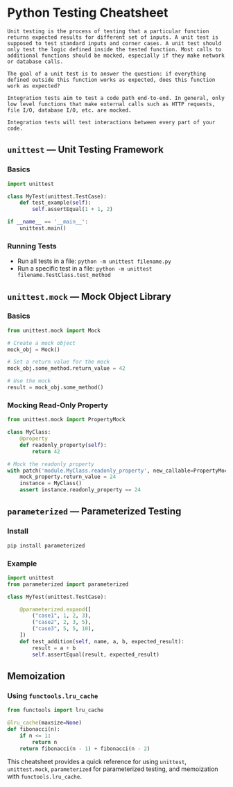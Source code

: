 # Python Testing Cheatsheet

    Unit testing is the process of testing that a particular function returns expected results for different set of inputs. A unit test is supposed to test standard inputs and corner cases. A unit test should only test the logic defined inside the tested function. Most calls to additional functions should be mocked, especially if they make network or database calls.

    The goal of a unit test is to answer the question: if everything defined outside this function works as expected, does this function work as expected?

    Integration tests aim to test a code path end-to-end. In general, only low level functions that make external calls such as HTTP requests, file I/O, database I/O, etc. are mocked.

    Integration tests will test interactions between every part of your code.

## `unittest` — Unit Testing Framework

### Basics

``` python
import unittest

class MyTest(unittest.TestCase):
    def test_example(self):
        self.assertEqual(1 + 1, 2)

if __name__ == '__main__':
    unittest.main()
```

### Running Tests

- Run all tests in a file: `python -m unittest filename.py`
- Run a specific test in a file: `python -m unittest filename.TestClass.test_method`

## `unittest.mock` — Mock Object Library

### Basics

``` python
from unittest.mock import Mock

# Create a mock object
mock_obj = Mock()

# Set a return value for the mock
mock_obj.some_method.return_value = 42

# Use the mock
result = mock_obj.some_method()
```

### Mocking Read-Only Property

``` python
from unittest.mock import PropertyMock

class MyClass:
    @property
    def readonly_property(self):
        return 42

# Mock the readonly property
with patch('module.MyClass.readonly_property', new_callable=PropertyMock) as mock_property:
    mock_property.return_value = 24
    instance = MyClass()
    assert instance.readonly_property == 24
```

## `parameterized` — Parameterized Testing

### Install

``` python
pip install parameterized
```

### Example

``` python
import unittest
from parameterized import parameterized

class MyTest(unittest.TestCase):

    @parameterized.expand([
        ("case1", 1, 2, 3),
        ("case2", 2, 3, 5),
        ("case3", 5, 5, 10),
    ])
    def test_addition(self, name, a, b, expected_result):
        result = a + b
        self.assertEqual(result, expected_result)
```

## Memoization

### Using `functools.lru_cache`

``` python
from functools import lru_cache

@lru_cache(maxsize=None)
def fibonacci(n):
    if n <= 1:
        return n
    return fibonacci(n - 1) + fibonacci(n - 2)
```

This cheatsheet provides a quick reference for using `unittest`, `unittest.mock`, `parameterized` for parameterized testing, and memoization with `functools.lru_cache`.